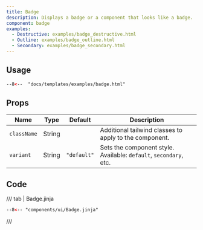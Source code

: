 ```yaml
---
title: Badge
description: Displays a badge or a component that looks like a badge.
component: badge
examples:  
  - Destructive: examples/badge_destructive.html 
  - Outline: examples/badge_outline.html 
  - Secondary: examples/badge_secondary.html 
---
```



## Usage

```html
--8<--  "docs/templates/examples/badge.html"
```

## Props

| Name        | Type   | Default     | Description                                                       |
|-------------|--------|-------------|-------------------------------------------------------------------|
| `className` | String |             | Additional tailwind classes to apply to the component.            |
| `variant`   | String | `"default"` | Sets the component style. Available: `default`, `secondary`, etc. |

## Code

/// tab | Badge.jinja
```html
--8<-- "components/ui/Badge.jinja"
```
///

